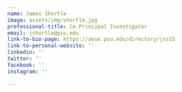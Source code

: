 ```yaml
---
name: James Shortle
image: assets/img/shortle.jpg
professional-title: Co-Principal Investigator
email: jshortle@psu.edu
link-to-bio-page: https://aese.psu.edu/directory/jss15
link-to-personal-website: ''
linkedin: ''
twitter: ''
facebook: ''
instagram: ''

---
```

